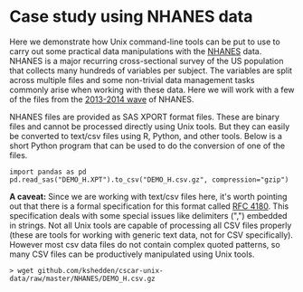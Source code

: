 Case study using NHANES data
============================

Here we demonstrate how Unix command-line tools can be put to use
to carry out some practical data manipulations with the
[NHANES](https://www.cdc.gov/nchs/nhanes/index.htm) data.
NHANES is a major recurring cross-sectional survey of the US
population that collects many hundreds of variables per subject.
The variables are split across multiple files and some non-trivial
data management tasks commonly arise when working with these data.
Here we will work with a few of the files from the
[2013-2014 wave](https://wwwn.cdc.gov/nchs/nhanes/search/datapage.aspx?Component=Demographics&CycleBeginYear=2013)
of NHANES.

NHANES files are provided as SAS XPORT format files.  These are binary files and cannot
be processed directly using Unix tools.  But they can easily be converted to text/csv files using
R, Python, and other tools.  Below is a short Python program that can be used to do
the conversion of one of the files.

```
import pandas as pd
pd.read_sas("DEMO_H.XPT").to_csv("DEMO_H.csv.gz", compression="gzip")
```

**A caveat:** Since we are working with text/csv files here, it's worth pointing out that there
is a formal specification for this format called [RFC 4180](https://tools.ietf.org/html/rfc4180).
This specification deals with some special issues like delimiters (",") embedded in strings.  Not
all Unix tools are capable of processing all CSV files properly (these are tools
for working with generic text data, not for CSV specifically).  However most csv data files do
not contain complex quoted patterns, so many CSV files can be productively manipulated
using Unix tools.

```
> wget github.com/kshedden/cscar-unix-data/raw/master/NHANES/DEMO_H.csv.gz
```


